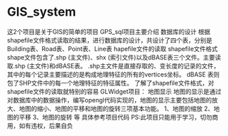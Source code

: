 
GIS_system
==========
这2个项目是关于GIS的简单的项目
GPS_sql项目主要介绍
数据库的设计
        根据shapefile文件格式读取的结果，进行数据库的设计，共设计了四个表，分别是Building表、Road表、Point表、Line表
hapefile文件的读取
shapefile文件格式
shape文件包含了.shp (主文件)、shx (索引文件)以及dBASE表三个文件。主要读取.shp (主文件)和dBASE表。
.shp主文件是直接存取的、变长度的记录的文件，其中的每个记录主要描述的是构成地理特征的所有的vertices坐标。
dBASE 表则包了SHP文件中的每一个地理特征的特征属性。
了解了shapefile文件格式，对shapefile文件的读取就特别的容易
GLWidget项目：
地图显示
地图的显示是通过对数据库中的数据操作，编写opengl代码实现的，地图的显示主要包括地图的放大、地图的缩小、地图的平移和地图的旋转三项基本功能。
1、地图的缩放
2、地图的平移
3、地图的旋转
等
具体参考项目代码
PS:此项目只能用于学习，切勿商用，如有违权，后果自负